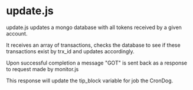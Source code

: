 # update.js

update.js updates a mongo database with all tokens received by a given account.

It receives an array of transactions, checks the database to see if these transactions exist by trx_id and updates accordingly. 

Upon successful completion a message "GOT" is sent back as a response to request made by monitor.js

This response will update the tip_block variable for job the CronDog.
